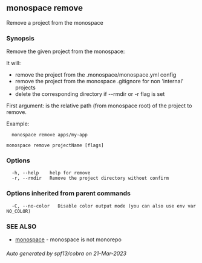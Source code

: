 ## monospace remove

Remove a project from the monospace

### Synopsis

Remove the given project from the monospace:

It will:
- remove the project from the .monospace/monospace.yml config
- remove the project from the monospace .gitignore for non 'internal' projects
- delete the corresponding directory if --rmdir or -r flag is set

First argument: is the relative path (from monospace root) of the project to remove.

Example:
```
  monospace remove apps/my-app
```

```
monospace remove projectName [flags]
```

### Options

```
  -h, --help    help for remove
  -r, --rmdir   Remove the project directory without confirm
```

### Options inherited from parent commands

```
  -C, --no-color   Disable color output mode (you can also use env var NO_COLOR)
```

### SEE ALSO

* [monospace](monospace.md)	 - monospace is not monorepo

###### Auto generated by spf13/cobra on 21-Mar-2023
